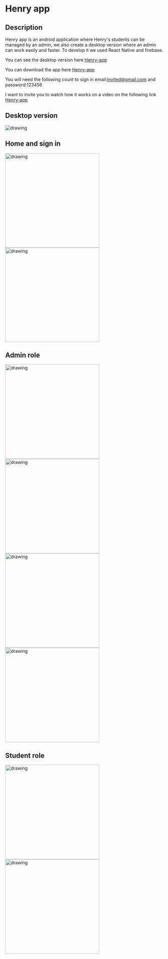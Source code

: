 # Henry app
## Description
Henry app is an android application where Henry's students can be managed by an admin, we also create a desktop version where an admin can work easily and faster. To develop it we used React Native and firebase.

You can see the desktop version here [Henry-app](https://henry-app.vercel.app/)

You can download the app here [Henry-app](https://drive.google.com/file/d/1w_VrO9h01H7OUXyvQiuuhEzZu_V92xeU/view?usp=sharing/)

You will need the following count to sign in email:invited@gmail.com  and password:123456

I want to invite you to watch how it works on a video on  the following link [Henry-app](https://vimeo.com/512744811)

## Desktop version

<img src="/assets/Home.png" alt="drawing" />
<div >
  
## Home and sign in 

<img src="/assets/photo1.jpg" alt="drawing" width="300"/>
<img src="/assets/photo2.jpg" alt="drawing" width="300"/>
</div>

## Admin role

<div >
<img src="/assets/photo3.jpg" alt="drawing" width="300"/>
<img src="/assets/photo4.jpg" alt="drawing" width="300"/>
<img src="/assets/photo6.jpg" alt="drawing" width="300"/>
<img src="/assets/photo7.jpg" alt="drawing" width="300"/>
</div>

## Student role

<div >
<img src="/assets/photo8.jpg" alt="drawing" width="300"/>
<img src="/assets/photo9.jpg" alt="drawing" width="300"/>
</div>


